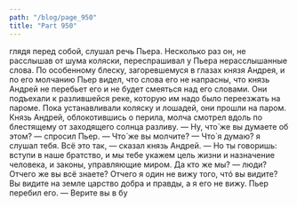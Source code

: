 ```yaml
---
path: "/blog/page_950"
title: "Part 950"
---
```


 глядя перед собой, слушал речь Пьера. Несколько раз он, не расслышав от шума коляски, переспрашивал у Пьера нерасслышанные слова. По особенному блеску, загоревшемуся в глазах князя Андрея, и по его молчанию Пьер видел, что слова его не напрасны, что князь Андрей не перебьет его и не будет смеяться над его словами.
Они подъехали к разлившейся реке, которую им надо было переезжать на пароме. Пока устанавливали коляску и лошадей, они прошли на паром.
Князь Андрей, облокотившись о перила, молча смотрел вдоль по блестящему от заходящего солнца разливу.
— Ну, что̀ же вы думаете об этом? — спросил Пьер. — Что́ же вы молчите?
— Что́ я думаю? я слушал тебя. Всё это так, — сказал князь Андрей. — Но ты говоришь: вступи в наше братство, и мы тебе укажем цель жизни и назначение человека, и законы, управляющие миром. Да кто же мы? — люди? Отчего же вы всё знаете? Отчего я один не вижу того, чтó вы видите? Вы видите на земле царство добра и правды, а я его не вижу.
Пьер перебил его.
— Верите вы в бу
